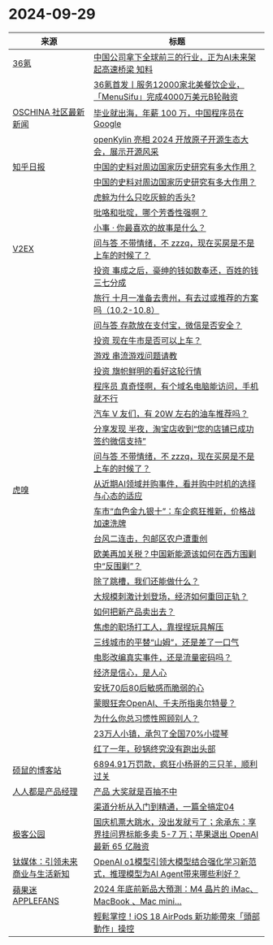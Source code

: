 ﻿# 2024-09-29

|来源|标题|
|---|---|
|[36氪](https://www.36kr.com/feed)|[中国公司拿下全球前三的行业，正为AI未来架起高速桥梁 知料](https://36kr.com/p/2949661262405764?f=rss)|
||[36氪首发丨服务12000家北美餐饮企业，「MenuSifu」完成4000万美元B轮融资](https://36kr.com/p/2967687989366784?f=rss)|
|[OSCHINA 社区最新新闻](https://www.oschina.net/news/rss)|[毕业就出海，年薪 100 万，中国程序员在 Google](https://my.oschina.net/u/7819858/blog/16053252)|
||[openKylin 亮相 2024 开放原子开源生态大会，展示开源风采](https://www.oschina.net/news/314059)|
|[知乎日报](https://feedx.net/rss/zhihudaily.xml)|[中国的史料对周边国家历史研究有多大作用？](https://daily.zhihu.com/story/9775801)|
||[中国的史料对周边国家历史研究有多大作用？](https://daily.zhihu.com/story/9775805)|
||[虎鲸为什么只吃灰鲸的舌头?](https://daily.zhihu.com/story/9775820)|
||[吡咯和吡啶，哪个芳香性强啊？](https://daily.zhihu.com/story/9775871)|
||[小事 · 你最喜欢的故事是什么？](https://daily.zhihu.com/story/9775794)|
|[V2EX](https://v2ex.com/index.xml)|[ 问与答 不带情绪，不 zzzq，现在买房是不是上车的时候了？](https://www.v2ex.com/t/1076673#reply15)|
||[ 投资 事成之后，豪绅的钱如数奉还，百姓的钱三七分成](https://www.v2ex.com/t/1076672#reply13)|
||[ 旅行 十月一准备去贵州，有去过或推荐的方案吗（10.2-10.8）](https://www.v2ex.com/t/1076665#reply12)|
||[ 问与答 存款放在支付宝，微信是否安全？](https://www.v2ex.com/t/1076663#reply16)|
||[ 投资 现在牛市是否可以上车？](https://www.v2ex.com/t/1076659#reply31)|
||[ 游戏 串流游戏问题请教](https://www.v2ex.com/t/1076656#reply12)|
||[ 投资 旗帜鲜明的看好这轮行情](https://www.v2ex.com/t/1076653#reply24)|
||[ 程序员 真奇怪啊，有个域名电脑能访问，手机就不行](https://www.v2ex.com/t/1076652#reply24)|
||[ 汽车 V 友们，有 20W 左右的油车推荐吗？](https://www.v2ex.com/t/1076650#reply41)|
||[ 分享发现 半夜，淘宝店收到“您的店铺已成功签约微信支持”](https://www.v2ex.com/t/1076649#reply11)|
||[ 问与答 不带情绪，不 zzzq，现在买房是不是上车的时候了？](https://www.v2ex.com/t/1076673#reply14)|
|[虎嗅](https://rss.huxiu.com/)|[从近期AI领域并购事件，看并购中时机的选择与心态的适应](https://www.huxiu.com/article/3522688.html?f=rss)|
||[车市“血色金九银十”：车企疯狂推新，价格战加速洗牌](https://www.huxiu.com/article/3522687.html?f=rss)|
||[台风二连击，包邮区农户遭重创](https://www.huxiu.com/article/3512674.html?f=rss)|
||[欧美再加关税？中国新能源该如何在西方围剿中“反围剿”？](https://www.huxiu.com/article/3516503.html?f=rss)|
||[除了跳槽，我们还能做什么？](https://www.huxiu.com/article/3522252.html?f=rss)|
||[大规模刺激计划登场，经济如何重回正轨？](https://www.huxiu.com/article/3522246.html?f=rss)|
||[如何把新产品卖出去？](https://www.huxiu.com/article/3522692.html?f=rss)|
||[焦虑的职场打工人，靠捏捏玩具解压](https://www.huxiu.com/article/3509051.html?f=rss)|
||[三线城市的平替“山姆”，还是差了一口气](https://www.huxiu.com/article/3522677.html?f=rss)|
||[电影改编真实事件，还是流量密码吗？](https://www.huxiu.com/article/3499088.html?f=rss)|
||[经济是信心，是人心](https://www.huxiu.com/article/3521511.html?f=rss)|
||[安抚70后80后敏感而脆弱的心](https://www.huxiu.com/article/3521513.html?f=rss)|
||[蒙眼狂奔OpenAI、千夫所指奥尔特曼？](https://www.huxiu.com/article/3522674.html?f=rss)|
||[为什么你总习惯性照顾别人？](https://www.huxiu.com/article/3521096.html?f=rss)|
||[23万人小镇，承包了全国70%小提琴](https://www.huxiu.com/article/3522675.html?f=rss)|
||[红了一年，砂锅终究没有跑出头部](https://www.huxiu.com/article/3522247.html?f=rss)|
|[硕鼠的博客站](http://lukefan.com/?feed=rss2)|[6894.91万罚款，疯狂小杨哥的三只羊，顺利过关](https://lukefan.com/2024/09/29/6894-91%e4%b8%87%e7%bd%9a%e6%ac%be%ef%bc%8c%e7%96%af%e7%8b%82%e5%b0%8f%e6%9d%a8%e5%93%a5%e7%9a%84%e4%b8%89%e5%8f%aa%e7%be%8a%ef%bc%8c%e9%a1%ba%e5%88%a9%e8%bf%87%e5%85%b3/)|
|[人人都是产品经理](https://www.woshipm.com/feed)|[产品 大奖就是百抽不中](https://www.woshipm.com/share/6121699.html)|
||[渠道分析从入门到精通，一篇全搞定04](https://www.woshipm.com/share/6121724.html)|
|[极客公园](http://feeds.geekpark.net/)|[国庆机票大跳水，没出发就亏了；余承东：享界挂问界标能多卖 5-7 万；苹果退出 OpenAI 最新 65 亿融资](http://www.geekpark.net/news/341322)|
|[钛媒体：引领未来商业与生活新知](https://www.tmtpost.com/feed)|[OpenAI o1模型引领大模型结合强化学习新范式，推理模型为AI Agent带来哪些利好？](https://www.tmtpost.com/7267824.html)|
|[蘋果迷 APPLEFANS](https://applefans.today/feed/)|[2024 年底前新品大預測：M4 晶片的 iMac、MacBook 、Mac mini…](https://applefans.today/2024-09-apple-nov-event-what-to-expect/)|
||[輕鬆掌控！iOS 18 AirPods 新功能帶來「頭部動作」操控](https://applefans.today/2024-ios-18-airpods-new-features/)|
